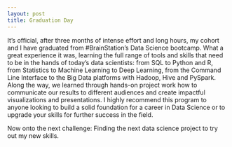 ```yaml
---
layout: post
title: Graduation Day
---
```


It’s official, after three months of intense effort and long hours, my cohort and I have graduated from #BrainStation’s Data Science bootcamp. What a great experience it was, learning the full range of tools and skills that need to be in the hands of today’s data scientists: from SQL to Python and R, from Statistics to Machine Learning to Deep Learning, from the Command Line Interface to the Big Data platforms with Hadoop, Hive and PySpark. Along the way, we learned through hands-on project work how to communicate our results to different audiences and create impactful visualizations and presentations. I highly recommend this program to anyone looking to build a solid foundation for a career in Data Science or to upgrade your skills for further success in the field.

Now onto the next challenge:  Finding the next data science project to try out my new skills.
